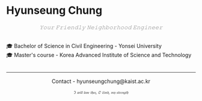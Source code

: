 <h1> Hyunseung Chung </h1>

<p align='center' style='color: grey'><i>𝚈𝚘𝚞𝚛 𝙵𝚛𝚒𝚎𝚗𝚍𝚕𝚢 𝙽𝚎𝚒𝚐𝚑𝚋𝚘𝚛𝚑𝚘𝚘𝚍 𝙴𝚗𝚐𝚒𝚗𝚎𝚎𝚛<br></i></p>
<br>
🎓 Bachelor of Science in Civil Engineering - Yonsei University<br>
🎓 Master's course - Korea Advanced Institute of Science and Technology<br>
<br>

<hr style="height: 2px; background-color: rgb(140, 140, 140); color: rgb(140, 140, 140); border: 0px;">
<p align='center'>Contact - hyunseungchung@kaist.ac.kr<br></p>
<p style='font-size: 10px' align='center'><i>ℑ 𝔴𝔦𝔩𝔩 𝔩𝔬𝔳𝔢 𝔱𝔥𝔢𝔢, 𝔒 𝔏𝔬𝔯𝔡, 𝔪𝔶 𝔰𝔱𝔯𝔢𝔫𝔤𝔱𝔥</p></i>

